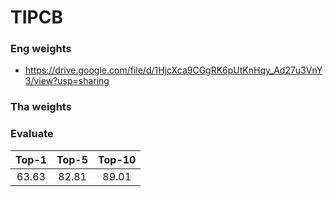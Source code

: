 # TIPCB

### Eng weights
* https://drive.google.com/file/d/1HjcXca9CGgRK6pUtKnHqy_Ad27u3VnY3/view?usp=sharing 
### Tha weights

### Evaluate
| Top-1 | Top-5 | Top-10 |
| :------: | :------: | :------: |
| 63.63 | 82.81 | 89.01 |
